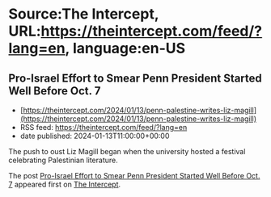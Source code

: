 # Source:The Intercept, URL:https://theintercept.com/feed/?lang=en, language:en-US

## Pro-Israel Effort to Smear Penn President Started Well Before Oct. 7
 - [https://theintercept.com/2024/01/13/penn-palestine-writes-liz-magill](https://theintercept.com/2024/01/13/penn-palestine-writes-liz-magill)
 - RSS feed: https://theintercept.com/feed/?lang=en
 - date published: 2024-01-13T11:00:00+00:00

<p>The push to oust Liz Magill began when the university hosted a festival celebrating Palestinian literature.</p>
<p>The post <a href="https://theintercept.com/2024/01/13/penn-palestine-writes-liz-magill/">Pro-Israel Effort to Smear Penn President Started Well Before Oct. 7</a> appeared first on <a href="https://theintercept.com">The Intercept</a>.</p>

